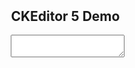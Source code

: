 <!DOCTYPE html>
<html lang="en">
<head>
  <meta charset="UTF-8">
  <title>CKEditor 5 Example</title>
  <script src="https://cdn.ckeditor.com/ckeditor5/41.0.0/classic/ckeditor.js"></script>
  <style>
    .editor-container {
      width: 80%;
      margin: 50px auto;
    }
  </style>
</head>
<body>

  <div class="editor-container">
    <h2>CKEditor 5 Demo</h2>
    <textarea name="content" id="editor"></textarea>
  </div>

  <script>
    ClassicEditor
      .create(document.querySelector('#editor'))
      .catch(error => {
          console.error(error);
      });
  </script>

</body>
</html>
